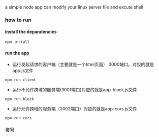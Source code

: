 a simple node app can modify your linux server file and excute shell
### how to run
#### install the depandencies
```
npm install
```
#### run the app

   - 运行发起请求的客户端（主要就是一个html页面） 3000端口。对应的就是app.js文件
```
npm run client
```

   - 运行不允许跨域的服务端(3001端口)对应的就是app-block.js文件
```
npm run block
```
   - 运行允许跨域的服务端（3002端口）对应的就是app-cors.js文件
```
npm run cors
```
        
#### 访问
